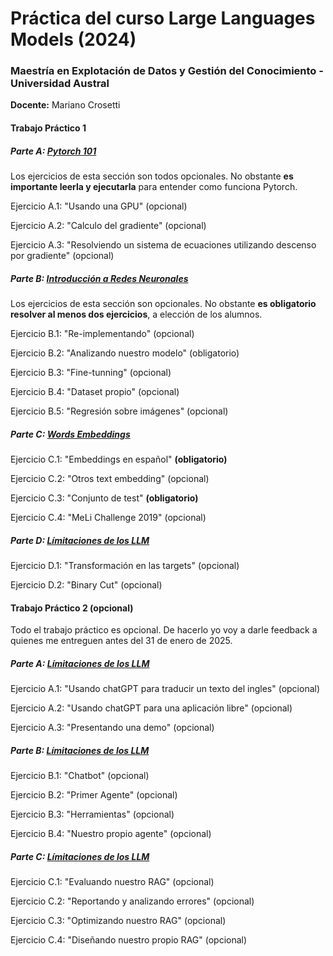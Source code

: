 # Práctica del curso Large Languages Models (2024)
### Maestría en Explotación de Datos y Gestión del Conocimiento - Universidad Austral
**Docente:** Mariano Crosetti

#### Trabajo Práctico 1

##### Parte A: [Pytorch 101](https://github.com/mariano22/llm-austral/blob/main/TP1/TP1_pytorch101.ipynb)

Los ejercicios de esta sección son todos opcionales. No obstante **es importante leerla y ejecutarla** para entender como funciona Pytorch.

Ejercicio A.1: "Usando una GPU" (opcional)

Ejercicio A.2: "Calculo del gradiente" (opcional)

Ejercicio A.3: "Resolviendo un sistema de ecuaciones utilizando descenso por gradiente" (opcional)

##### Parte B: [Introducción a Redes Neuronales](https://github.com/mariano22/llm-austral/blob/main/TP1/TP1_NeuralNetwork101.ipynb)

Los ejercicios de esta sección son opcionales. No obstante **es obligatorio resolver al menos dos ejercicios**, a elección de los alumnos.

Ejercicio B.1: "Re-implementando" (opcional)

Ejercicio B.2: "Analizando nuestro modelo" (obligatorio)

Ejercicio B.3: "Fine-tunning" (opcional)

Ejercicio B.4: "Dataset propio" (opcional)

Ejercicio B.5: "Regresión sobre imágenes" (opcional)

##### Parte C: [Words Embeddings](https://github.com/mariano22/llm-austral/blob/main/TP1/TP1_WordsEmbeddings.ipynb)

Ejercicio C.1: "Embeddings en español" **(obligatorio)**

Ejercicio C.2: "Otros text embedding" (opcional)

Ejercicio C.3: "Conjunto de test" **(obligatorio)**

Ejercicio C.4: "MeLi Challenge 2019" (opcional)

##### Parte D: [Límitaciones de los LLM](https://github.com/mariano22/llm-austral/blob/main/TP1/TP1_LimitacionesLLM.ipynb)

Ejercicio D.1: "Transformación en las targets" (opcional)

Ejercicio D.2: "Binary Cut" (opcional)

#### Trabajo Práctico 2 (opcional)

Todo el trabajo práctico es opcional. De hacerlo yo voy a darle feedback a quienes me entreguen antes del 31 de enero de 2025.

##### Parte A: [Límitaciones de los LLM](https://github.com/mariano22/llm-austral/blob/main/TP2/TP2_Parte_A_GPT-API.ipynb)

Ejercicio A.1: "Usando chatGPT para traducir un texto del ingles" (opcional)

Ejercicio A.2: "Usando chatGPT para una aplicación libre" (opcional)

Ejercicio A.3: "Presentando una demo" (opcional)

##### Parte B: [Límitaciones de los LLM](https://github.com/mariano22/llm-austral/blob/main/TP2/TP2_Parte_B_Chatbots-Agentes.ipynb)

Ejercicio B.1: "Chatbot" (opcional)

Ejercicio B.2: "Primer Agente" (opcional)

Ejercicio B.3: "Herramientas" (opcional)

Ejercicio B.4: "Nuestro propio agente" (opcional)

##### Parte C: [Límitaciones de los LLM](https://github.com/mariano22/llm-austral/blob/main/TP2/TP2_Parte_C_RAG.ipynb)

Ejercicio C.1: "Evaluando nuestro RAG" (opcional)

Ejercicio C.2: "Reportando y analizando errores" (opcional)

Ejercicio C.3: "Optimizando nuestro RAG" (opcional)

Ejercicio C.4: "Diseñando nuestro propio RAG" (opcional)
